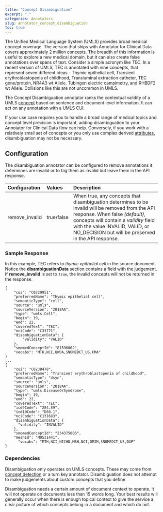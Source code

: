 ```yaml
---
title: "Concept Disambiguation"
excerpt: "."
categories: Annotators
slug: annotator_concept_disambiguation
toc: true
---
```

<!-- ---

copyright:
  years: 2011, 2019
lastupdated: "2019-04-12"

keywords: annotator clinical data, clinical data, annotation

subcollection: wh-acd

---

# Concept Disambiguation -->

The Unified Medical Language System (UMLS) provides broad medical concept coverage.  The version that ships with Annotator for Clinical Data covers approximately 2 million concepts.  The breadth of this information is useful to explore a new medical domain, but it can also create false annotations over spans of text.  Consider a simple acronym like _TEC_.  In a recent version of UMLS, TEC is annotated with nine concepts, that represent seven different ideas - Thymic epithelial cell, Transient erythroblastopenia of childhood, Transluminal extraction catheter, TEC gene/protein, NR4A3 wt Allele, Tubingen electric campimetry, and RHBDF2 wt Allele.  Collisions like this are not uncommon in UMLS.

The Concept Disambiguation annotator ranks the contextual validity of a UMLS [concept](/clouddocs/annotator_concept_detection/) based on sentence and document level information.  It can act on any annotation with a UMLS CUI.

If your use case requires you to handle a broad range of medical topics and concept level precision is important, adding disambiguation to your Annotator for Clinical Data flow can help.  Conversely, if you work with a relatively small set of concepts or you only use complex derived  [attributes](/clouddocs/annotator_attribute_detection/), disambiguation may not be necessary.

## Configuration

The disambiguation annotator can be configured to remove annotations it determines are invalid or to tag them as invalid but leave them in the API response.

| Configuration | Values | Description |
|:--------------|:-------|:------------|
| remove_invalid | true/false | When true, any concepts that disambiguation determines to be invalid will be removed from the API response.  When false <i>(default)</i>, concepts will contain a _validity_ field with the value INVALID, VALID, or NO_DECISION but will be preserved in the API response. |

### Sample Response

In this example, TEC refers to _thymic epithelial cell_ in the source document.  Notice the **disambiguationData** section contains a field with the judgement.  If **remove_invalid** is set to `true`, the invalid concepts will not be returned in the response.

```
{
    "cui": "C0229951",
    "preferredName": "Thymic epithelial cell",
    "semanticType": "cell",
    "source": "umls",
    "sourceVersion": "2018AA",
    "type": "umls.Cell",
    "begin": 19,
    "end": 22,
    "coveredText": "TEC",
    "nciCode": "C33771",
    "disambiguationData": {
        "validity": "VALID"
    },
    "snomedConceptId": "81596002",
    "vocabs": "MTH,NCI,UWDA,SNOMEDCT_US,FMA"
}
...
{
    "cui": "C0238478",
    "preferredName": "Transient erythroblastopenia of childhood",
    "semanticType": "dsyn",
    "source": "umls",
    "sourceVersion": "2018AA",
    "type": "umls.DiseaseOrSyndrome",
    "begin": 19,
    "end": 22,
    "coveredText": "TEC",
    "icd9Code": "284.89",
    "icd10Code": "D60.1",
    "nciCode": "C131683",
    "disambiguationData": {
      "validity": "INVALID"
    },
    "snomedConceptId": "234375006",
    "meshId": "M0531441",
      "vocabs": "MTH,NCI_NICHD,MSH,NCI,OMIM,SNOMEDCT_US,DXP"
}
```

### Dependencies

Disambiguation only operates on UMLS concepts.  These may come from [concept detection](/clouddocs/annotator_concept_detection/) or a turn key annotator.  Disambiguation does not attempt to make judgements about custom concepts that you define.

Disambiguation needs a certain amount of document context to operate.  It will not operate on documents less than 15 words long.  Your best results will generally occur when there is enough topical context to give the service a clear picture of which concepts belong in a document and which do not.
